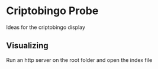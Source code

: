 # Criptobingo Probe

Ideas for the criptobingo display

## Visualizing

Run an http server on the root folder and open the index file
